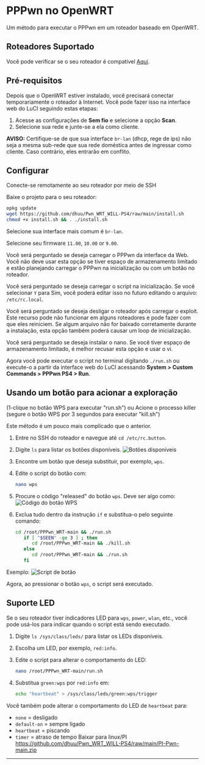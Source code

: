 # PPPwn no OpenWRT

Um método para executar o PPPwn em um roteador baseado em OpenWRT.

## Roteadores Suportado

Você pode verificar se o seu roteador é compatível [Aqui](https://openwrt.org/toh/start).

## Pré-requisitos

Depois que o OpenWRT estiver instalado, você precisará conectar temporariamente o roteador à Internet. Você pode fazer isso na interface web do LuCI seguindo estas etapas:

1. Acesse as configurações de **Sem fio** e selecione a opção **Scan**.
2. Selecione sua rede e junte-se a ela como cliente.

**AVISO:** Certifique-se de que sua interface `br-lan` (dhcp, rege de ips) não seja a mesma sub-rede que sua rede doméstica antes de ingressar como cliente. Caso contrário, eles entrarão em conflito.

## Configurar

Conecte-se remotamente ao seu roteador por meio de SSH

Baixe o projeto para o seu roteador:

```sh
opkg update
wget https://github.com/dhuu/Pwn_WRT_WILL-PS4/raw/main/install.sh
chmod +x install.sh && . ./install.sh
```

Selecione sua interface mais comum é `br-lan`.

Selecione seu firmware `11.00`, `10.00` or `9.00`.

Você será perguntado se deseja carregar o PPPwn da interface da Web. Você não deve usar esta opção se tiver espaço de armazenamento limitado e
estão planejando carregar o PPPwn na inicialização ou com um botão no roteador.

Você será perguntado se deseja carregar o script na inicialização. Se você selecionar `Y` para Sim, você poderá editar isso no futuro editando o arquivo: `/etc/rc.local`.

Você será perguntado se deseja desligar o roteador após carregar o exploit. Este recurso pode não funcionar em alguns roteadores e pode
fazer com que eles reiniciem. Se algum arquivo não for baixado corretamente durante a instalação, esta opção também poderá causar um loop de inicialização.

Você será perguntado se deseja instalar o nano. Se você tiver espaço de armazenamento limitado, é melhor recusar esta opção e usar o vi.

Agora você pode executar o script no terminal digitando `./run.sh` ou execute-o a partir da interface web do LuCI acessando **System > Custom Commands > PPPwn PS4 > Run**.

## Usando um botão para acionar a exploração 
(1-clique no botão WPS para executar "run.sh") ou Acione o processo killer (segure o botão WPS por 3 segundos para executar "kill.sh")

Este método é um pouco mais complicado que o anterior.

1. Entre no SSH do roteador e navegue até `cd /etc/rc.button`.

2. Digite `ls` para listar os botões disponíveis.
   ![Botões disponíveis](https://i.imgur.com/kb0hZrT.png)

3. Encontre um botão que deseja substituir, por exemplo, `wps`.

4. Edite o script do botão com:

    ```sh
    nano wps
    ```

5. Procure o código "released" do botão `wps`. Deve ser algo como:
   ![Código do botão WPS](https://i.imgur.com/ej8kr91.png)

6. Exclua tudo dentro da instrução `if` e substitua-o pelo seguinte comando:
   
    ```sh
    cd /root/PPPwn_WRT-main && ./run.sh
       if [ "$SEEN" -ge 3 ] ; then
          cd /root/PPPwn_WRT-main && ./kill.sh
       else
          cd /root/PPPwn_WRT-main && ./run.sh
       fi
    ```
    

  Exemplo:
   ![Script de botão](https://i.imgur.com/IMSN7Np.png)

Agora, ao pressionar o botão `wps`, o script será executado.

## Suporte LED

Se o seu roteador tiver indicadores LED para `wps`, `power`, `wlan`, etc., você pode usá-los para indicar quando o script está sendo executado.

1. Digite `ls /sys/class/leds/` para listar os LEDs disponíveis.
2. Escolha um LED, por exemplo, `red:info`.
3. Edite o script para alterar o comportamento do LED:

    ```sh
    nano /root/PPPwn_WRT-main/run.sh
    ```

4. Substitua `green:wps` por `red:info` em:

    ```sh
    echo "heartbeat" > /sys/class/leds/green:wps/trigger
    ```

Você também pode alterar o comportamento do LED de `heartbeat` para:
- `none` = desligado
- `default-on` = sempre ligado
- `heartbeat` = piscando
- `timer` = atraso de tempo
Baixar para linux/PI
https://github.com/dhuu/Pwn_WRT_WILL-PS4/raw/main/PI-Pwn-main.zip
---
